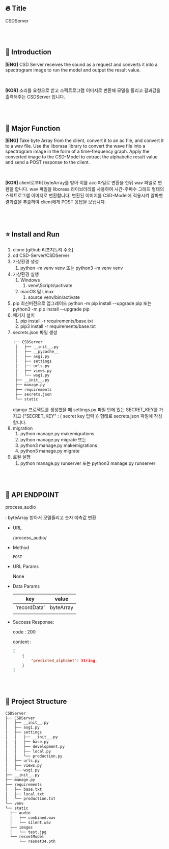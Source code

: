 ## 🔥 Title
CSDServer

<br><br>
## :raised_hands: Introduction
**[ENG]**
CSD Server receives the sound as a request and converts it into a spectrogram image to run the model and output the result value.

<br>

**[KOR]**
소리를 요청으로 받고 스펙트로그램 이미지로 변환해 모델을 돌리고 결과값을 출력해주는 CSDServer 입니다. 

<br><br>

## 💪 Major Function
**[ENG]**
Take byte Array from the client, convert it to an ac file, and convert it to a wav file.
Use the liborasa library to convert the wave file into a spectrogram image in the form of a time-frequency graph.
Apply the converted image to the CSD-Model to extract the alphabetic result value and send a POST response to the client.

<br>

**[KOR]**
client로부터 byteArray를 받아 이를 acc 파일로 변환을 한뒤 wav 파일로 변환을 합니다. 
wav 파일을 liborasa 라이브러리를 사용하여 시간-주파수 그래프 형태의 스펙트로그램 이미지로 변환합니다. 
변환된 이미지를 CSD-Model에 적용시켜 알파벳 결과값을 추출하여 client에게 POST 응답을 보냅니다.

<br><br>

## ⭐️ Install and Run

1. clone [github 리포지토리 주소]
2. cd CSD-Server/CSDServer
3. 가상환경 생성
    1. python -m venv venv 또는 python3 -m venv venv
4. 가상환경 실행
    1. Windows
        1. venv\Scripts\activate
    2. macOS 및 Linux
        1. source venv/bin/activate
5. pip 최신버전으로 업그레이드
   python -m pip install --upgrade pip
    또는
   python3 -m pip install --upgrade pip
6. 패키지 설치
    1. pip install -r requirements/base.txt
    2. pip3 install -r requirements/base.txt <br>
7. secrets.json 파일 생성
   ```bash
   ├── CSDServer
    │   ├── __init__.py
    │   ├── __pycache__
    │   ├── asgi.py
    │   ├── settings
    │   ├── urls.py
    │   ├── views.py
    │   └── wsgi.py
    ├── __init__.py
    ├── manage.py
    ├── requirements
    ├── secrets.json
    └── static
    ```
   django 프로젝트를 생성했을 때 settings.py 파일 안에 있는 SECRET_KEY를 가지고 
    {"SECRET_KEY" : ( secret key 입력 )} 형태로 secrets.json 파일에 작성합니다. 
8. migration
    1. python manage.py makemigrations
    2. python manage.py migrate
    또는
    1. python3 manage.py makemigrations
    2. python3 manage.py migrate
10. 로컬 실행
    1. python manage.py runserver 또는 python3 manage.py runserver

<br><br>

## 👏 API ENDPOINT

process_audio

: byteArray 받아서 모델돌리고 숫자 예측값 변환

- URL
    
    /process_audio/
    
- Method
    
    `POST`
    

- URL Params
    
    None
    
- Data Params
    
    
    | key | value |
    | --- | --- |
    | ‘recordData’ | byteArray |
    |  |  |
    
- Success Response:
    
    code : 200
    
    content : 
    
    ```json
    [
    	{
    		"predicted_alphabet": String,
    	}
    ]
    ```
    
<br><br>

## 🔗 Project Structure
  ```bash
CSDServer
├── CSDServer
│   ├── __init__.py
│   ├── asgi.py
│   ├── settings
│   │   ├── __init__.py
│   │   ├── base.py
│   │   ├── development.py
│   │   ├── local.py
│   │   └── production.py
│   ├── urls.py
│   ├── views.py
│   └── wsgi.py
├── __init__.py
├── manage.py
├── requirements
│   ├── base.txt
│   ├── local.txt
│   └── production.txt
└── venv
└── static
    ├── audio
    │   ├── combined.wav
    │   └── silent.wav
    ├── images
    │   └── test.jpg
    └── resnetModel
        └── resnet34.pth

```
